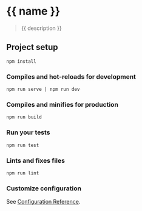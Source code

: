 # {{ name }}

> {{ description }}

## Project setup
```
npm install
```

### Compiles and hot-reloads for development
```
npm run serve | npm run dev
```

### Compiles and minifies for production
```
npm run build
```

### Run your tests
```
npm run test
```

### Lints and fixes files
```
npm run lint
```

### Customize configuration
See [Configuration Reference](https://cli.vuejs.org/config/).
